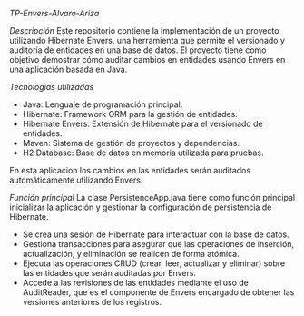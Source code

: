 *TP-Envers-Alvaro-Ariza*

*Descripción*
Este repositorio contiene la implementación de un proyecto utilizando Hibernate Envers, una herramienta que permite el versionado y auditoría de entidades en una base de datos. El proyecto tiene como objetivo demostrar cómo auditar cambios en entidades usando Envers en una aplicación basada en Java.

*Tecnologías utilizadas*
- Java: Lenguaje de programación principal.
- Hibernate: Framework ORM para la gestión de entidades.
- Hibernate Envers: Extensión de Hibernate para el versionado de entidades.
- Maven: Sistema de gestión de proyectos y dependencias.
- H2 Database: Base de datos en memoria utilizada para pruebas.

En esta aplicacion los cambios en las entidades serán auditados automáticamente utilizando Envers.

*Función principal*
La clase PersistenceApp.java tiene como función principal inicializar la aplicación y gestionar la configuración de persistencia de Hibernate.

- Se crea una sesión de Hibernate para interactuar con la base de datos.
- Gestiona transacciones para asegurar que las operaciones de inserción, actualización, y eliminación se realicen de forma atómica.
- Ejecuta las operaciones CRUD (crear, leer, actualizar y eliminar) sobre las entidades que serán auditadas por Envers.
- Accede a las revisiones de las entidades mediante el uso de AuditReader, que es el componente de Envers encargado de obtener las versiones anteriores de los registros.
